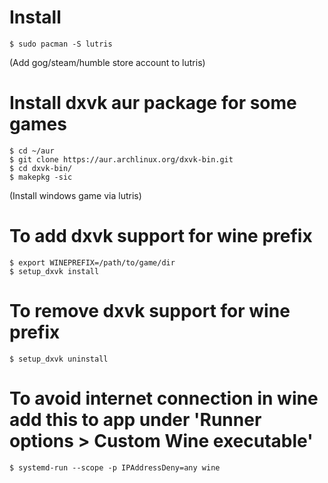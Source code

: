# Install
```
$ sudo pacman -S lutris
```

(Add gog/steam/humble store account to lutris)

# Install dxvk aur package for some games
```
$ cd ~/aur
$ git clone https://aur.archlinux.org/dxvk-bin.git
$ cd dxvk-bin/
$ makepkg -sic
```

(Install windows game via lutris)

# To add dxvk support for wine prefix
```
$ export WINEPREFIX=/path/to/game/dir
$ setup_dxvk install
```

# To remove dxvk support for wine prefix
```
$ setup_dxvk uninstall
```

# To avoid internet connection in wine add this to app under 'Runner options > Custom Wine executable'
```
$ systemd-run --scope -p IPAddressDeny=any wine
```
